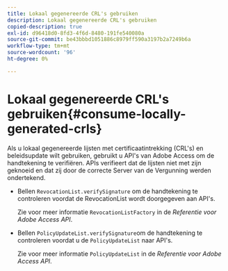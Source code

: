 ```yaml
---
title: Lokaal gegenereerde CRL's gebruiken
description: Lokaal gegenereerde CRL's gebruiken
copied-description: true
exl-id: d96418d0-8fd3-4f6d-8480-191fe540080a
source-git-commit: be43bbbd1051886c8979ff590a3197b2a7249b6a
workflow-type: tm+mt
source-wordcount: '96'
ht-degree: 0%

---
```


# Lokaal gegenereerde CRL&#39;s gebruiken{#consume-locally-generated-crls}

Als u lokaal gegenereerde lijsten met certificaatintrekking (CRL&#39;s) en beleidsupdate wilt gebruiken, gebruikt u API&#39;s van Adobe Access om de handtekening te verifiëren. APIs verifieert dat de lijsten niet met zijn geknoeid en dat zij door de correcte Server van de Vergunning werden ondertekend.

* Bellen `RevocationList.verifySignature` om de handtekening te controleren voordat de RevocationList wordt doorgegeven aan API&#39;s.

   Zie voor meer informatie `RevocationListFactory` in de *Referentie voor Adobe Access API*.

* Bellen `PolicyUpdateList.verifySignature`om de handtekening te controleren voordat u de `PolicyUpdateList` naar API&#39;s.

   Zie voor meer informatie `PolicyUpdateList` in de *Referentie voor Adobe Access API*.
